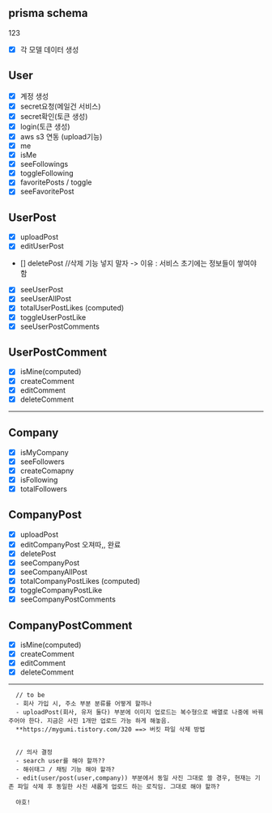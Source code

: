 ## prisma schema

123

- [x] 각 모델 데이터 생성

## User

- [x] 계정 생성
- [x] secret요청(메일건 서비스)
- [x] secret확인(토큰 생성)
- [x] login(토큰 생성)
- [x] aws s3 연동 (upload기능)
- [x] me
- [x] isMe
- [x] seeFollowings
- [x] toggleFollowing
- [x] favoritePosts / toggle
- [x] seeFavoritePost

## UserPost

- [x] uploadPost
- [x] editUserPost
- [] deletePost //삭제 기능 넣지 말자 -> 이유 : 서비스 초기에는 정보들이 쌓여야 함
- [x] seeUserPost
- [x] seeUserAllPost
- [x] totalUserPostLikes (computed)
- [x] toggleUserPostLike
- [x] seeUserPostComments

## UserPostComment

- [x] isMine(computed)
- [x] createComment
- [x] editComment
- [x] deleteComment

---

## Company

- [x] isMyCompany
- [x] seeFollowers
- [x] createComapny
- [x] isFollowing
- [x] totalFollowers

## CompanyPost

- [x] uploadPost
- [x] editCompanyPost 오져따,, 완료
- [x] deletePost
- [x] seeCompanyPost
- [x] seeCompanyAllPost
- [x] totalCompanyPostLikes (computed)
- [x] toggleCompanyPostLike
- [x] seeCompanyPostComments

## CompanyPostComment

- [x] isMine(computed)
- [x] createComment
- [x] editComment
- [x] deleteComment

---

      // to be
      - 회사 가입 시, 주소 부분 분류를 어떻게 할까나
      - uploadPost(회사, 유저 둘다) 부분에 이미지 업로드는 복수형으로 배열로 나중에 바꿔주어야 한다. 지금은 사진 1개만 업로드 가능 하게 해놓음.
      **https://mygumi.tistory.com/320 ==> 버킷 파일 삭제 방법


      // 의사 결정
      - search user를 해야 할까??
      - 해쉬태그 / 채팅 기능 해야 할까?
      - edit(user/post(user,company)) 부분에서 동일 사진 그대로 쓸 경우, 현재는 기존 파일 삭제 후 동일한 사진 새롭게 업로드 하는 로직임. 그대로 해야 할까?

      야호!
